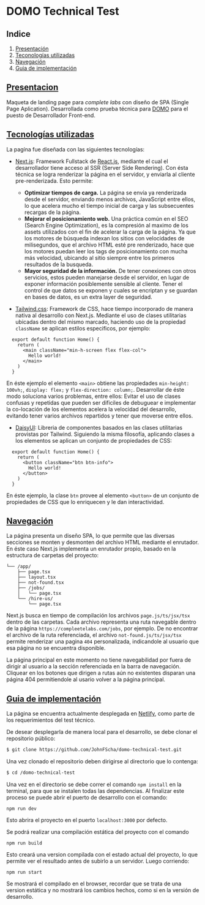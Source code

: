 # DOMO Technical Test

## Indice
1. [Presentación](#presentacion)
2. [Teconologías utilizadas](#tecnologias)
3. [Navegación](#navegacion)
4. [Guia de implementación](#implementacion)

## [Presentacion](#presentacion)
Maqueta de landing page para _complete labs_ con diseño de SPA (Single Page Aplication). Desarrollada como prueba técnica para [DOMO](https://www.domo.com.ar/) para el puesto de Desarrollador Front-end.

## [Tecnologías utilizadas](#tecnologías)
La pagína fue diseñada con las siguientes tecnologías:

- [Next.js](https://nextjs.org/): Framework Fullstack de [React.js](https://react.dev), mediante el cual el desarrollador tiene acceso al SSR (Server Side Rendering). Con ésta técnica se logra renderizar la página en el servidor, y enviarla al cliente pre-renderizada. Esto permite:
  - **Optimizar tiempos de carga.** La página se envía ya renderizada desde el servidor, enviando menos archivos, JavaScript entre ellos, lo que acelera mucho el tiempo inicial de carga y las subsecuentes recargas de la página.
  - **Mejorar el posicionamiento web.** Una práctica común en el SEO (Search Engine Optimization), es la compresión al maximo de los assets utilizados con el fin de acelerar la carga de la página. Ya que los motores de búsqueda indexan los sitios con velocidades de milisegundos, que el archivo HTML esté pre renderizado, hace que los motores puedan leer los tags de posicionamiento con mucha más velocidad, ubicando al sitio siempre entre los primeros resultados de la busqueda.
  - **Mayor seguridad de la información.** De tener conexiones con otros servicios, estos pueden manejarse desde el servidor, en lugar de exponer información posiblemente sensible al cliente. Tener el control de que datos se exponen y cuales se encriptan y se guardan en bases de datos, es un extra layer de seguridad.

- [Tailwind.css](https://tailwindcss.com): Framework de CSS, hace tiempo incorporado de manera nativa al desarrollo con Next.js. Mediante el uso de clases utilitarias ubicadas dentro del mismo marcado, haciendo uso de la propiedad `className` se aplican estilos especificos, por ejemplo:
```tsx
  export default function Home() {
    return (
      <main className="min-h-screen flex flex-col">
        Hello world!
      </main>
    )
  }
```
En éste ejemplo el elemento `<main>` obtiene las propiedades `min-height: 100vh;`, `display: flex;` y `flex-direction: column;`. Desarrollar de éste modo soluciona varios problemas, entre ellos: Evitar el uso de clases confusas y repetidas que pueden ser dificiles de debuguear e implementar la co-locación de los elementos acelera la velocidad del desarrollo, evitando tener varios archivos repartidos y tener que moverse entre ellos.

- [DaisyUI](https://daisyui.com): Libreria de componentes basados en las clases utilitarias provistas por Tailwind. Siguiendo la misma filosofía, aplicando clases a los elementos se aplican un conjunto de propiedades de CSS:
```tsx
  export default function Home() {
    return (
      <button className="btn btn-info">
        Hello world!
      </button>
    )
  }
```
En éste ejemplo, la clase `btn` provee al elemento `<button>` de un conjunto de propiedades de CSS que lo enriquecen y le dan interactividad.

## [Navegación](#navegación)
La página presenta un diseño SPA, lo que permite que las diversas secciones se monten y desmonten del archivo HTML mediante el enrutador. En éste caso Next.js implementa un enrutador propio, basado en la estructura de carpetas del proyecto:
```
└── /app/
    ├── page.tsx
    ├── layout.tsx
    ├── not-found.tsx
    ├── /jobs/
    │   └── page.tsx
    └── /hire-us/
        └── page.tsx
```
Next.js busca en tiempo de compilación los archivos `page.js/ts/jsx/tsx` dentro de las carpetas. Cada archivo representa una ruta navegable dentro de la página `https://compleetelabs.com/jobs`, por ejemplo. De no encontrar el archivo de la ruta referenciada, el archivo `not-found.js/ts/jsx/tsx` permite renderizar una pagina `404` personalizada, indicandole al usuario que esa página no se encuentra disponible.

La página principal en este momento no tiene navegabilidad por fuera de dirigir al usuario a la sección referenciada en la barra de navegación. Cliquear en los botones que dirigen a rutas aún no existentes disparan una página 404 permitiendole al usario volver a la página principal.

## [Guia de implementación](#implementacion)
La página se encuentra actualmente desplegada en [Netlify](https://compleetlabs.netlify.app), como parte de los requerimientos del test técnico.

De desear desplegarla de manera local para el desarrollo, se debe clonar el repositorio público:
```bash
$ git clone https://github.com/JohnFScha/domo-technical-test.git
```
Una vez clonado el repositorio deben dirigirse al directorio que lo contenga:
```bash
$ cd /domo-technical-test
```
Una vez en el directorio se debe correr el comando `npm install` en la terminal, para que se instalen todas las dependencias. Al finalizar este proceso se puede abrir el puerto de desarrollo con el comando:
```shell
npm run dev
``` 
Esto abrira el proyecto en el puerto `localhost:3000` por defecto.

Se podrá realizar una compilación estática del proyecto con el comando 
```shell 
npm run build
```
Esto creará una version compilada con el estado actual del proyecto, lo que permite ver el resultado antes de subirlo a un servidor. Luego corriendo:
```shell
npm run start
```
Se mostrará el compilado en el browser, recordar que se trata de una version estática y no mostrará los cambios hechos, como si en la versión de desarrollo.